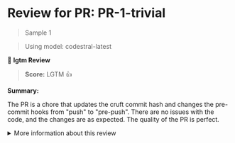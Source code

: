 # Review for PR: PR-1-trivial

> Sample 1

> Using model: codestral-latest


🦉 **lgtm Review**

> **Score:** LGTM 👍

**Summary:**

The PR is a chore that updates the cruft commit hash and changes the pre-commit hooks from "push" to "pre-push". There are no issues with the code, and the changes are as expected. The quality of the PR is perfect.

<details><summary>More information about this review</summary>

- **Review id**: `075e8b3a3f7a4d4a8221716b1ba187ca`
- **Model**: `codestral-latest`
- **Reviewed at**: `2025-05-15T11:45:39.515570+00:00`

> See the [📚 lgtm documentation](https://makerstreet-development.gitlab.io/elements/tools/lgtm) for more information about lgtm.

</details>
